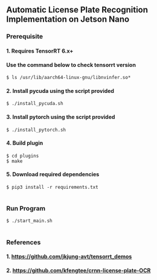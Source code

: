 ## Automatic License Plate Recognition Implementation on Jetson Nano

### **Prerequisite**
#### 1. Requires TensorRT 6.x+
#### Use the command below to check tensorrt version
```
$ ls /usr/lib/aarch64-linux-gnu/libnvinfer.so*
```

#### 2. Install pycuda using the script provided
```
$ ./install_pycuda.sh
```

#### 3. Install pytorch using the script provided
```
$ ./install_pytorch.sh
```

#### 4. Build plugin 
```
$ cd plugins
$ make
```

#### 5. Download required dependencies 
```
$ pip3 install -r requirements.txt
```

#

### **Run Program**
```
$ ./start_main.sh
```

#

### **References**
#### 1. https://github.com/jkjung-avt/tensorrt_demos
#### 2. https://github.com/kfengtee/crnn-license-plate-OCR
